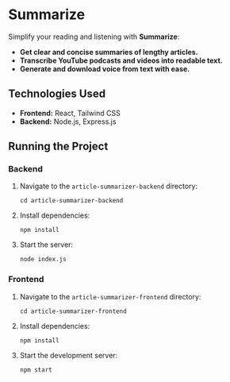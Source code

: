 # Summarize

Simplify your reading and listening with **Summarize**:

- **Get clear and concise summaries of lengthy articles.**
- **Transcribe YouTube podcasts and videos into readable text.**
- **Generate and download voice from text with ease.**

## Technologies Used

- **Frontend:** React, Tailwind CSS
- **Backend:** Node.js, Express.js

## Running the Project

### Backend

1. Navigate to the `article-summarizer-backend` directory:

   `cd article-summarizer-backend`

2. Install dependencies:

   `npm install`

3. Start the server:

   `node index.js`

### Frontend

1. Navigate to the `article-summarizer-frontend` directory:

   `cd article-summarizer-frontend`

2. Install dependencies:

   `npm install`

3. Start the development server:

   `npm start`

